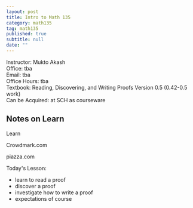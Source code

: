 ```yaml
---
layout: post
title: Intro to Math 135
category: math135
tag: math135
published: true
subtitle: null
date: ""
---
```

<div class="text-center">
Instructor: Mukto Akash
<br>
Office: tba
<br>
Email: tba
<br>
Office Hours: tba
<br>
Textbook: Reading, Discovering, and Writing Proofs Version 0.5 (0.42-0.5 work)
<br>
Can be Acquired: at SCH as courseware
<br>
</div>

## Notes on Learn

Learn

Crowdmark.com

piazza.com

Today's Lesson:
* learn to read a proof
* discover a proof
* investigate how to write a proof
* expectations of course  

